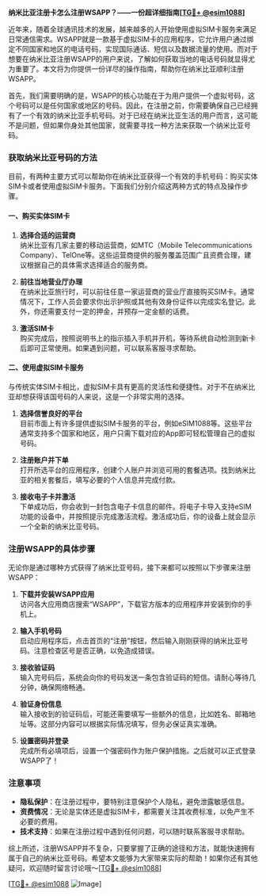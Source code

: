 **纳米比亚注册卡怎么注册WSAPP？——一份超详细指南[[TG💪+ @esim1088](https://t.me/s/esim1088)]**

近年来，随着全球通讯技术的发展，越来越多的人开始使用虚拟SIM卡服务来满足日常通信需求。WSAPP就是一款基于虚拟SIM卡的应用程序，它允许用户通过绑定不同国家和地区的电话号码，实现国际通话、短信以及数据流量的使用。而对于想要在纳米比亚注册WSAPP的用户来说，了解如何获取当地的电话号码就显得尤为重要了。本文将为你提供一份详尽的操作指南，帮助你在纳米比亚顺利注册WSAPP。

首先，我们需要明确的是，WSAPP的核心功能在于为用户提供一个虚拟号码，这个号码可以是任何国家或地区的号码。因此，在注册之前，你需要确保自己已经拥有了一个有效的纳米比亚手机号码。对于已经在纳米比亚生活的用户而言，这可能不是问题，但如果你身处其他国家，就需要寻找一种方法来获取一个纳米比亚号码。

### 获取纳米比亚号码的方法

目前，有两种主要方式可以帮助你在纳米比亚获得一个有效的手机号码：购买实体SIM卡或者使用虚拟SIM卡服务。下面我们分别介绍这两种方式的特点及操作步骤。

#### 一、购买实体SIM卡

1. **选择合适的运营商**  
   纳米比亚有几家主要的移动运营商，如MTC（Mobile Telecommunications Company）、TelOne等。这些运营商提供的服务覆盖范围广且资费合理，建议根据自己的具体需求选择适合的服务商。

2. **前往当地营业厅办理**  
   在纳米比亚旅行时，可以前往任意一家运营商的营业厅直接购买SIM卡。通常情况下，工作人员会要求你出示护照或其他有效身份证件以完成实名登记。此外，你还需要支付一定的押金，并预存一定金额的话费。

3. **激活SIM卡**  
   购买完成后，按照说明书上的指示插入手机并开机，等待系统自动检测到新卡后即可正常使用。如果遇到问题，可以联系客服寻求帮助。

#### 二、使用虚拟SIM卡服务

与传统实体SIM卡相比，虚拟SIM卡具有更高的灵活性和便捷性。对于不在纳米比亚却想获得该国号码的人来说，这是一个非常实用的选择。

1. **选择信誉良好的平台**  
   目前市面上有许多提供虚拟SIM卡服务的平台，例如eSIM1088等。这些平台通常支持多个国家和地区，用户只需下载对应的App即可轻松管理自己的虚拟号码。

2. **注册账户并下单**  
   打开所选平台的应用程序，创建个人账户并浏览可用的套餐选项。找到纳米比亚的相关套餐后，填写必要的个人信息并完成付款。

3. **接收电子卡并激活**  
   下单成功后，你会收到一封包含电子卡信息的邮件。将电子卡导入支持eSIM功能的设备中，并按照提示完成激活流程。激活成功后，你的设备上就会显示一个全新的纳米比亚号码。

### 注册WSAPP的具体步骤

无论你是通过哪种方式获得了纳米比亚号码，接下来都可以按照以下步骤来注册WSAPP：

1. **下载并安装WSAPP应用**  
   访问各大应用商店搜索“WSAPP”，下载官方版本的应用程序并安装到你的手机上。

2. **输入手机号码**  
   启动应用程序后，点击首页的“注册”按钮，然后输入刚刚获得的纳米比亚号码。注意检查区号是否正确，以免造成错误。

3. **接收验证码**  
   输入完号码后，系统会向你的号码发送一条包含验证码的短信。请耐心等待几分钟，确保网络畅通。

4. **验证身份信息**  
   输入接收到的验证码后，可能还需要填写一些额外的信息，比如姓名、邮箱地址等。这部分内容可以根据实际情况填写，但务必保证真实准确。

5. **设置密码并登录**  
   完成所有必填项后，设置一个强密码作为账户保护措施。之后就可以正式登录WSAPP了！

### 注意事项

- **隐私保护**：在注册过程中，要特别注意保护个人隐私，避免泄露敏感信息。
- **资费情况**：无论是实体还是虚拟SIM卡，都需要关注其收费标准，以免产生不必要的费用。
- **技术支持**：如果在注册过程中遇到任何问题，可以随时联系客服寻求帮助。

综上所述，注册WSAPP并不复杂，只要掌握了正确的途径和方法，就能快速拥有属于自己的纳米比亚号码。希望本文能够为大家带来实际的帮助！如果你还有其他疑问，欢迎随时留言讨论哦～[[TG💪+ @esim1088](https://t.me/s/esim1088)]

[[TG💪+ @esim1088](https://t.me/s/esim1088) ![Image](https://i.postimg.cc/4NQfJmqS/Snipaste-2025-05-13-00-14-12.png)]